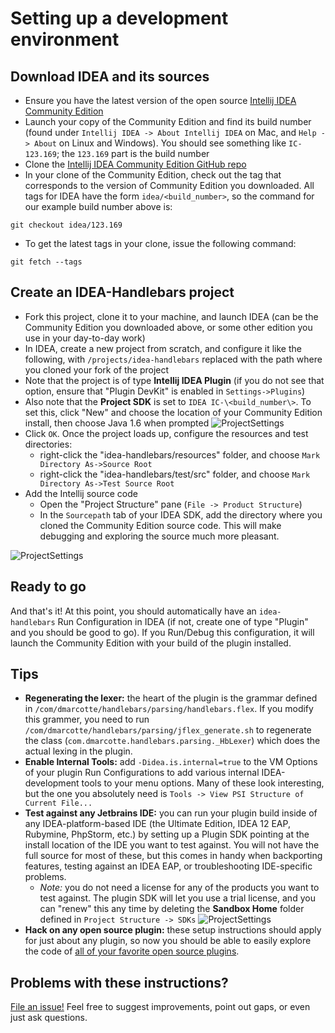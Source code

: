 # Setting up a development environment

## Download IDEA and its sources
* Ensure you have the latest version of the open source [Intellij IDEA Community Edition](http://www.jetbrains.com/idea/free_java_ide.html)
* Launch your copy of the Community Edition and find its build number (found under `Intellij IDEA -> About Intellij IDEA` on Mac, and `Help -> About` on Linux and Windows).  You should see something like `IC-123.169`; the `123.169` part is the build number
* Clone the [Intellij IDEA Community Edition GitHub repo](https://github.com/JetBrains/intellij-community)
* In your clone of the Community Edition, check out the tag that corresponds to the version of Community Edition you downloaded.  All tags for IDEA have the form `idea/<build_number>`, so the command for our example build number above is:

```
git checkout idea/123.169
```
* To get the latest tags in your clone, issue the following command:
```
git fetch --tags
```

## Create an IDEA-Handlebars project
* Fork this project, clone it to your machine, and launch IDEA (can be the Community Edition you downloaded above, or some other edition you use in your day-to-day work)
* In IDEA, create a new project from scratch, and configure it like the following, with `/projects/idea-handlebars` replaced with the path where you cloned your fork of the project
* Note that the project is of type **Intellij IDEA Plugin** (if you do not see that option, ensure that "Plugin DevKit" is enabled in `Settings->Plugins`)
* Also note that the **Project SDK** is set to `IDEA IC-\<build_number\>`.  To set this, click "New" and choose the location of your Community Edition install, then choose Java 1.6 when prompted
![ProjectSettings](markdown_images/project_setup.png)
* Click `OK`. Once the project loads up, configure the resources and test directories:
    * right-click the "idea-handlebars/resources" folder, and choose `Mark Directory As->Source Root`
    * right-click the "idea-handlebars/test/src" folder, and choose `Mark Directory As->Test Source Root`
* Add the Intellij source code
    * Open the "Project Structure" pane (`File -> Product Structure`)
    * In the `Sourcepath` tab of your IDEA SDK, add the directory where you cloned the Community Edition source code.  This will make debugging and exploring the source much more pleasant.

![ProjectSettings](markdown_images/sdk_setup_1.png)

## Ready to go
And that's it!  At this point, you should automatically have an `idea-handlebars` Run Configuration in IDEA (if not, create one of type "Plugin" and you should be good to go). If you Run/Debug this configuration, it will launch the Community Edition with your build of the plugin installed.

## Tips
* **Regenerating the lexer:** the heart of the plugin is the grammar defined in `/com/dmarcotte/handlebars/parsing/handlebars.flex`.  If you modify this grammer, you need to run `/com/dmarcotte/handlebars/parsing/jflex_generate.sh` to regenerate the class (`com.dmarcotte.handlebars.parsing._HbLexer`) which does the actual lexing in the plugin.
* **Enable Internal Tools:** add `-Didea.is.internal=true` to the VM Options of your plugin Run Configurations to add various internal IDEA-development tools to your menu options.  Many of these look interesting, but the one you absolutely need is `Tools -> View PSI Structure of Current File...`
* **Test against any Jetbrains IDE:** you can run your plugin build inside of any IDEA-platform-based IDE (the Ultimate Edition, IDEA 12 EAP, Rubymine, PhpStorm, etc.) by setting up a Plugin SDK pointing at the install location of the IDE you want to test against.  You will not have the full source for most of these, but this comes in handy when backporting features, testing against an IDEA EAP, or troubleshooting IDE-specific problems.
    * *Note:* you do not need a license for any of the products you want to test against.  The plugin SDK will let you use a trial license, and you can "renew" this any time by deleting the **Sandbox Home** folder defined in `Project Structure -> SDKs`
![ProjectSettings](markdown_images/sdk_setup_2.png)
* **Hack on any open source plugin:** these setup instructions should apply for just about any plugin, so now you should be able to easily explore the code of [all of your favorite open source plugins](http://blogs.jetbrains.com/idea/2012/10/check-out-more-than-200-open-source-plugins/).

## Problems with these instructions?
[File an issue!](https://github.com/dmarcotte/idea-handlebars/issues?direction=desc&page=1&sort=created&state=open) Feel free to suggest improvements, point out gaps, or even just ask questions.
